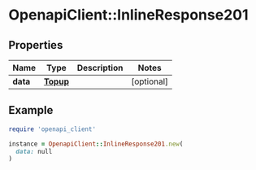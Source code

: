 # OpenapiClient::InlineResponse201

## Properties

| Name | Type | Description | Notes |
| ---- | ---- | ----------- | ----- |
| **data** | [**Topup**](Topup.md) |  | [optional] |

## Example

```ruby
require 'openapi_client'

instance = OpenapiClient::InlineResponse201.new(
  data: null
)
```

